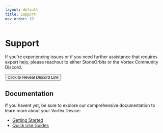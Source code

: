 ```yaml
---
layout: default
title: Support
nav_order: 10
---
```


# Support

If you're experiencing issues or if you need further assistance that requires expert help, please reachout to either StoneOrbits or the Vortex Community Discord.

<div id="reveal-section">
  <button onclick="revealLink()">Click to Reveal Discord Link</button>
</div>

<div id="discord-link" style="display:none; margin-top: 20px;"></div>

## Documentation

If you havent yet, be sure to explore our comprehensive documentation to learn more about your Vortex Device:

- [Getting Started](getting_started.html)
- [Quick Use Guides](quick_use_guides.html)

<script>
  document.addEventListener("DOMContentLoaded", function () {
    const encoded = [
      102, 122, 123, 122, 119, 122, 115, 103, 118, 45,
      111, 119, 125, 126, 108, 45, 111, 108, 45,
      55, 94, 76, 112, 45, 112, 126, 124, 117
    ];

    function decode(obf) {
      return obf.map((c, i) => {
        const delta = ((i % 5) * 3 - 2);
        return String.fromCharCode(c - delta);
      }).join('');
    }

    function revealLink() {
      const url = decode(encoded);
      document.getElementById("discord-link").innerHTML = `<a href="${url}" target="_blank">${url}</a>`;
      document.getElementById("discord-link").style.display = "block";
      document.getElementById("reveal-section").style.display = "none";
    }

    document.getElementById("reveal-button").addEventListener("click", revealLink);
  });
</script>
